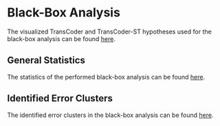 # Black-Box Analysis
The visualized TransCoder and TransCoder-ST hypotheses used for the black-box analysis can be found [here](../out/corrections/hypothesis).

## General Statistics
The statistics of the performed black-box analysis can be found [here](../out/corrections/Statistics%20Black%20Box%20Analysis.xlsx).

## Identified Error Clusters
The identified error clusters in the black-box analysis can be found [here](../out/corrections/Cluster%20Blackbox%20Analysis.xlsx).

